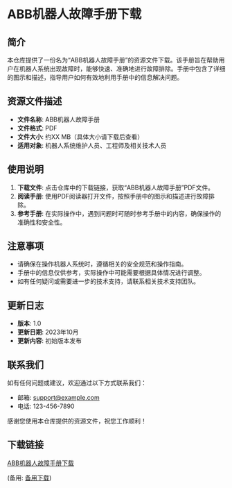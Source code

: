  # ABB机器人故障手册下载

 ## 简介

 本仓库提供了一份名为“ABB机器人故障手册”的资源文件下载。该手册旨在帮助用户在机器人系统出现故障时，能够快速、准确地进行故障排除。手册中包含了详细的图示和描述，指导用户如何有效地利用手册中的信息解决问题。

 ## 资源文件描述

 - **文件名称**: ABB机器人故障手册
 - **文件格式**: PDF
 - **文件大小**: 约XX MB（具体大小请下载后查看）
 - **适用对象**: 机器人系统维护人员、工程师及相关技术人员

 ## 使用说明

 1. **下载文件**: 点击仓库中的下载链接，获取“ABB机器人故障手册”PDF文件。
 2. **阅读手册**: 使用PDF阅读器打开文件，按照手册中的图示和描述进行故障排除。
 3. **参考手册**: 在实际操作中，遇到问题时可随时参考手册中的内容，确保操作的准确性和安全性。

 ## 注意事项

 - 请确保在操作机器人系统时，遵循相关的安全规范和操作指南。
 - 手册中的信息仅供参考，实际操作中可能需要根据具体情况进行调整。
 - 如有任何疑问或需要进一步的技术支持，请联系相关技术支持团队。

 ## 更新日志

 - **版本**: 1.0
 - **更新日期**: 2023年10月
 - **更新内容**: 初始版本发布

 ## 联系我们

 如有任何问题或建议，欢迎通过以下方式联系我们：

 - 邮箱: support@example.com
 - 电话: 123-456-7890

 感谢您使用本仓库提供的资源文件，祝您工作顺利！

 ## 下载链接
 [ABB机器人故障手册下载](https://pan.quark.cn/s/e46abf6e5924) 

 (备用: [备用下载](https://pan.baidu.com/s/17vgRD0ihQdnhf2D4zkxSSA?pwd=1234))
